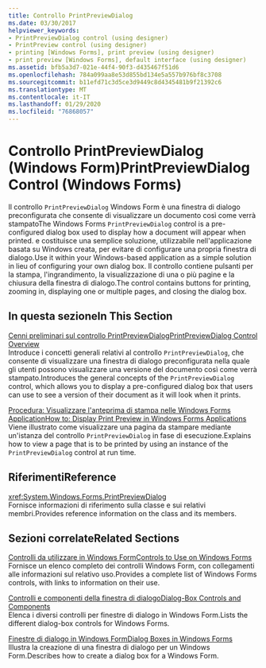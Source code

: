 ```yaml
---
title: Controllo PrintPreviewDialog
ms.date: 03/30/2017
helpviewer_keywords:
- PrintPreviewDialog control (using designer)
- PrintPreview control (using designer)
- printing [Windows Forms], print preview (using designer)
- print preview [Windows Forms], default interface (using designer)
ms.assetid: bfb5a3d7-021e-44f4-90f3-d435467f51d6
ms.openlocfilehash: 784a099aa8e53d855bd134e5a557b976bf8c3708
ms.sourcegitcommit: b11efd71c3d5ce3d9449c8d4345481b9f21392c6
ms.translationtype: MT
ms.contentlocale: it-IT
ms.lasthandoff: 01/29/2020
ms.locfileid: "76868057"
---
```

# <a name="printpreviewdialog-control-windows-forms"></a><span data-ttu-id="8d081-102">Controllo PrintPreviewDialog (Windows Form)</span><span class="sxs-lookup"><span data-stu-id="8d081-102">PrintPreviewDialog Control (Windows Forms)</span></span>
<span data-ttu-id="8d081-103">Il controllo `PrintPreviewDialog` Windows Form è una finestra di dialogo preconfigurata che consente di visualizzare un documento così come verrà stampato</span><span class="sxs-lookup"><span data-stu-id="8d081-103">The Windows Forms `PrintPreviewDialog` control is a pre-configured dialog box used to display how a document will appear when printed.</span></span> <span data-ttu-id="8d081-104">e costituisce una semplice soluzione, utilizzabile nell'applicazione basata su Windows creata, per evitare di configurare una propria finestra di dialogo.</span><span class="sxs-lookup"><span data-stu-id="8d081-104">Use it within your Windows-based application as a simple solution in lieu of configuring your own dialog box.</span></span> <span data-ttu-id="8d081-105">Il controllo contiene pulsanti per la stampa, l'ingrandimento, la visualizzazione di una o più pagine e la chiusura della finestra di dialogo.</span><span class="sxs-lookup"><span data-stu-id="8d081-105">The control contains buttons for printing, zooming in, displaying one or multiple pages, and closing the dialog box.</span></span>  
  
## <a name="in-this-section"></a><span data-ttu-id="8d081-106">In questa sezione</span><span class="sxs-lookup"><span data-stu-id="8d081-106">In This Section</span></span>  
 [<span data-ttu-id="8d081-107">Cenni preliminari sul controllo PrintPreviewDialog</span><span class="sxs-lookup"><span data-stu-id="8d081-107">PrintPreviewDialog Control Overview</span></span>](printpreviewdialog-control-overview-windows-forms.md)  
 <span data-ttu-id="8d081-108">Introduce i concetti generali relativi al controllo `PrintPreviewDialog`, che consente di visualizzare una finestra di dialogo preconfigurata nella quale gli utenti possono visualizzare una versione del documento così come verrà stampato.</span><span class="sxs-lookup"><span data-stu-id="8d081-108">Introduces the general concepts of the `PrintPreviewDialog` control, which allows you to display a pre-configured dialog box that users can use to see a version of their document as it will look when it prints.</span></span>  
  
 [<span data-ttu-id="8d081-109">Procedura: Visualizzare l'anteprima di stampa nelle Windows Forms Application</span><span class="sxs-lookup"><span data-stu-id="8d081-109">How to: Display Print Preview in Windows Forms Applications</span></span>](how-to-display-print-preview-in-windows-forms-applications.md)  
 <span data-ttu-id="8d081-110">Viene illustrato come visualizzare una pagina da stampare mediante un'istanza del controllo `PrintPreviewDialog` in fase di esecuzione.</span><span class="sxs-lookup"><span data-stu-id="8d081-110">Explains how to view a page that is to be printed by using an instance of the `PrintPreviewDialog` control at run time.</span></span>  
  
## <a name="reference"></a><span data-ttu-id="8d081-111">Riferimenti</span><span class="sxs-lookup"><span data-stu-id="8d081-111">Reference</span></span>  
 <xref:System.Windows.Forms.PrintPreviewDialog>  
 <span data-ttu-id="8d081-112">Fornisce informazioni di riferimento sulla classe e sui relativi membri.</span><span class="sxs-lookup"><span data-stu-id="8d081-112">Provides reference information on the class and its members.</span></span>  
  
## <a name="related-sections"></a><span data-ttu-id="8d081-113">Sezioni correlate</span><span class="sxs-lookup"><span data-stu-id="8d081-113">Related Sections</span></span>  
 [<span data-ttu-id="8d081-114">Controlli da utilizzare in Windows Form</span><span class="sxs-lookup"><span data-stu-id="8d081-114">Controls to Use on Windows Forms</span></span>](controls-to-use-on-windows-forms.md)  
 <span data-ttu-id="8d081-115">Fornisce un elenco completo dei controlli Windows Form, con collegamenti alle informazioni sul relativo uso.</span><span class="sxs-lookup"><span data-stu-id="8d081-115">Provides a complete list of Windows Forms controls, with links to information on their use.</span></span>  
  
 [<span data-ttu-id="8d081-116">Controlli e componenti della finestra di dialogo</span><span class="sxs-lookup"><span data-stu-id="8d081-116">Dialog-Box Controls and Components</span></span>](dialog-box-controls-and-components-windows-forms.md)  
 <span data-ttu-id="8d081-117">Elenca i diversi controlli per finestre di dialogo in Windows Form.</span><span class="sxs-lookup"><span data-stu-id="8d081-117">Lists the different dialog-box controls for Windows Forms.</span></span>  
  
 [<span data-ttu-id="8d081-118">Finestre di dialogo in Windows Form</span><span class="sxs-lookup"><span data-stu-id="8d081-118">Dialog Boxes in Windows Forms</span></span>](../dialog-boxes-in-windows-forms.md)  
 <span data-ttu-id="8d081-119">Illustra la creazione di una finestra di dialogo per un Windows Form.</span><span class="sxs-lookup"><span data-stu-id="8d081-119">Describes how to create a dialog box for a Windows Form.</span></span>
